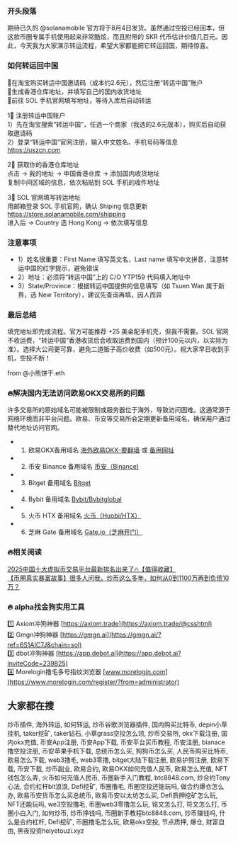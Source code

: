 ### 开头段落
期待已久的 @solanamobile 官方将于8月4日发货。虽然通过空投已经回本，但这款币圈专属手机使用起来非常酷炫，而且附带的 SKR 代币估计价值几百元。因此，今天我为大家演示转运流程，希望大家都能把它转运回国，期待惊喜。

### 如何转运回中国
🔹在淘宝购买转运中国邀请码（成本约2.6元），然后注册“转运中国”账户  
🔸生成香港仓库地址，并填写自己的国内收货地址  
🔹前往 SOL 手机官网填写地址，等待入库后自动转运  

1⃣ 注册转运中国账户  
1）先在淘宝搜索“转运中国”，任选一个商家（我选的2.6元版本），购买后自动获取邀请码  
2）登录“转运中国”官网注册，输入中文姓名、手机号码等信息  
https://uszcn.com  

2⃣ 获取你的香港仓库地址  
点击 → 我的地址 → 中国香港仓库 → 添加国内收货地址  
复制中间区域的信息，依次粘贴到 SOL 手机的收件地址  

3⃣ SOL 官网填写转运地址  
用邮箱登录 SOL 手机官网，确认 Shiping 信息更新  
https://store.solanamobile.com/shipping  
进入后 → Country 选 Hong Kong → 依次填写信息  

### 注意事项  
- 1）姓名很重要：First Name 填写英文名，Last name 填写中文拼音，注意转运中国的红字提示，避免错误  
- 2）地址：必须将“转运中国”上的 C/O YTP159 代码填入地址中  
- 3）State/Province：根据转运中国提供的信息填写（如 Tsuen Wan 属于新界，选 New Territory），建议先查询再填，因人而异  

### 最后总结  
填完地址即完成流程。官方可能推荐 +25 美金配手机壳，但我不需要。SOL 官网不收运费，“转运中国”香港收货后会收取运费到国内（预计100元以内，以实际为准）。选择大公司更可靠，避免二道贩子高价收费（如500元）。祝大家早日收到手机，空投不断！  

from @小熊饼干.eth  

### 🔥解决国内无法访问欧易OKX交易所的问题  
许多交易所的原始域名可能被限制或服务器位于海外，导致访问困难。这通常源于网络环境而非平台问题。欧易、币安等交易所会定期更新备用域名，确保用户通过替代地址访问官网。  
- 1. 欧易OKX备用域名 [海外欧易OKX-要翻墙](https://www.okx.com/join/74873351) 或 [备用网址](https://www.chouyi.kim/zh-hans/join/74873351)  
- 2. 币安 Binance 备用域名 [币安（Binance)](https://accounts.binance.com/zh-CN/register?ref=36457687)  
- 3. Bitget 备用域名 [Bitget](https://www.bitget.com/zh-CN/referral/register?from=referral&clacCode=VRNEYUTR)  
- 4. Bybit 备用域名 [Bybit/Bybitglobal](https://www.bybitglobal.com/zh-MY/invite/?ref=VMKORMM)  
- 5. 火币 HTX 备用域名 [火币（Huobi/HTX）](https://www.htx.com/invite/zh-cn/1f?invite_code=whf45223)  
- 6. 芝麻 Gate 备用域名 [Gate.io（芝麻开门）](https://www.gate.io/zh/signup?ref_type=103&ref=A1ERAQ)  

### 🔥相关阅读  
[2025中国十大虚拟币交易平台最新排名出来了🔥【值得收藏】](https://btc8848.com/top-10-exchanges/)  
[【币圈真实暴富故事】很多人问我，炒币这么多年，如何从0到1100万再到负债10万？](https://heiyetouzi.xyz/biquanstory001/)  

### 🔥 alpha找金狗实用工具  
1️⃣ Axiom冲狗神器 [https://axiom.trade](https://axiom.trade/@csshtml)  
2️⃣ Gmgn冲狗神器 [https://gmgn.ai](https://gmgn.ai/?ref=6S1AIC7J&chain=sol)  
3️⃣ dbot冲狗神器 [https://app.debot.ai](https://app.debot.ai?inviteCode=239825)  
4️⃣ Morelogin撸毛多号指纹浏览器 [www.morelogin.com](https://www.morelogin.com/register/?from=administrator)  

## 大家都在搜  
炒币插件, 海外转运, 如何转运, 炒币谷歌浏览器插件, 国内购买比特币, depin小草挂机, taker挖矿, taker钻石, 小草grass空投怎么领, 炒币交易所, okx下载注册, 国内okx充值, 币安App注册, 币安App下载, 币安平台买币教程, 币安注册, bianace撸空投注册, 币安苹果手机下载, 总统币怎么买, 狗狗币怎么买, 人民币购买比特币, 欧易怎么下载, web3撸毛, web3零撸, bitget大陆下载注册, 欧易护照注册, 欧易下载, 币安下载, 炒币副业, 欧易合约, 欧易OKX如何充值人民币, 欧易怎么充值, NFT钱包怎么弄, 火币如何充值人民币, 币圈新手入门教程, btc8848.com, 炒合约Tony心法, 合约杠杆bit浪浪, Defi挖矿, 币圈撸毛, 币圈空投还能玩吗, 做合约爆仓怎么办, 欧易币安货币怎么买总统币, 欧易币安以太坊怎么买, Defi质押挖矿怎么玩, NFT还能玩吗, we3空投撸毛, 币圈web3零撸怎么玩, 铭文怎么打, 符文怎么打, 币圈小白入门, 如何炒币, 炒币挣钱吗, 币圈新手教程btc8848.com, 炒币赚钱吗, 什么是合约杠杆, Defi挖矿, 币圈撸毛怎么玩, 欧易okx空投, 节点质押, 爆仓, 财富自由, 黑夜投资heiyetouzi.xyz